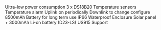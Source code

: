 Ultra-low power consumption
3 x DS18B20 Temperature sensors
Temperature alarm
Uplink on periodically
Downlink to change configure
8500mAh Battery for long term use
IP66 Waterproof Enclosure
Solar panel + 3000mAh Li-on battery (D23-LS)
US915 Support
